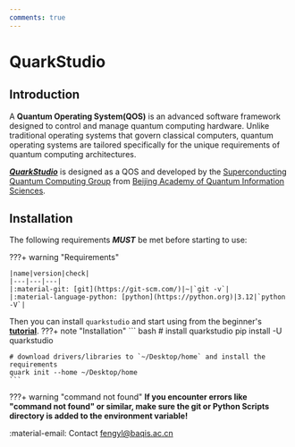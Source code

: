 ```yaml
---
comments: true
---
```


# QuarkStudio

<!-- ## **About QOS**
A **Quantum Operating System(QOS)** is an advanced software framework designed to control and manage quantum computing hardware. Unlike traditional operating systems that govern classical computers, quantum operating systems are tailored specifically for the unique requirements of quantum computing architectures.

At its core, a quantum operating system provides the necessary abstraction layer between the user or programmer and the underlying quantum hardware. This abstraction allows researchers, engineers, and developers to interact with quantum computers without needing to have an in-depth understanding of the complex physics governing quantum systems.
???- abstract "Key components of a QOS"
    Key components of a quantum operating system include:

    1. **Quantum Programming Interface**: A quantum operating system offers high-level programming interfaces that enable users to write quantum algorithms in familiar programming languages or quantum-specific languages such as Qiskit, Cirq, or Quipper. These interfaces abstract the complexities of quantum mechanics, allowing programmers to focus on algorithm design rather than hardware details.

    2. **Resource Management**: Quantum computers have limited qubit and gate resources, and managing these resources efficiently is crucial for running complex quantum algorithms. The operating system handles resource allocation, scheduling, and optimization to maximize the utilization of available quantum hardware while minimizing errors and overhead.

    3. **Hardware Abstraction Layer**: Quantum computers consist of diverse architectures, including superconducting qubits, trapped ions, and photonic systems. The operating system provides a unified interface that abstracts the underlying hardware differences, allowing users to write code that is portable across different quantum platforms.

    4. **Integration with Classical Computing Resources**: Quantum algorithms often require classical pre- and post-processing steps, such as data input/output, classical control, and result analysis. The operating system seamlessly integrates quantum and classical computing resources, facilitating the execution of hybrid quantum-classical algorithms.

    ***Overall, a quantum operating system plays a crucial role in advancing the field of quantum computing by providing a scalable, efficient, and user-friendly platform for developing and executing quantum algorithms. As quantum hardware continues to evolve, the role of quantum operating systems will become increasingly important in realizing the full potential of quantum technologies.*** -->



## **Introduction**

A **Quantum Operating System(QOS)** is an advanced software framework designed to control and manage quantum computing hardware. Unlike traditional operating systems that govern classical computers, quantum operating systems are tailored specifically for the unique requirements of quantum computing architectures.

<!-- `quarkstudio` mainly focus on the second, third, and fourth points as described in [Introduction to QOS](#about-qos). -->
[***QuarkStudio***](quark) is designed as a QOS and developed by the [Superconducting Quantum Computing Group](http://sqc.baqis.ac.cn/) from [Beijing Academy of Quantum Information Sciences](http://baqis.ac.cn/).



## **Installation**


<!-- ### **About SystemQ**
[**SystemQ**](https://gitee.com/baqis/systemq.git) is designed as a QOS and developed by the [Superconducting Quantum Computing Group](http://sqc.baqis.ac.cn/) from [Beijing Academy of Quantum Information Sciences](http://baqis.ac.cn/). SystemQ mainly consists of three subsystems, namely **systemq**, **waveforms** and **quarkstudio**.

- [`systemq`](https://gitee.com/baqis/systemq.git) is primarily targeted towards end users, offering a range of pre-written functional modules while also enabling users to customize any desired functionalities.
- [`waveforms`](../waveform/) mainly focus on the first point described in [Introduction to QOS](../#introduction-to-qos).
- [`quarkstudio`](../quark/) mainly focus on the second, third, and fourth points described in [Introduction to QOS](../#introduction-to-qos) -->


<!-- ### **How to start** -->
<!-- For instructions on how to use SystemQ, please refer to [Usage](https://quarkstudio.readthedocs.io/en/latest/usage/) -->

The following requirements ***MUST*** be met before starting to use:
<div class="result" markdown>
???+ warning "Requirements"
    <!-- ![SystemQ](image/aniatom.gif){ align=right width="150"} -->

    |name|version|check|
    |---|---|---|
    |:material-git: [git](https://git-scm.com/)|~|`git -v`|
    |:material-language-python: [python](https://python.org)|3.12|`python -V`|
</div>

<!-- First, download [**SystemQ**](https://gitee.com/baqis/systemq.git), and it is highly recommended to use :material-git:[git](https://git-scm.com/).  -->
Then you can install `quarkstudio` and start using from the beginner's [**tutorial**](beginner.md).
???+ note "Installation"
    ``` bash
    # install quarkstudio
    pip install -U quarkstudio

    # download drivers/libraries to `~/Desktop/home` and install the requirements
    quark init --home ~/Desktop/home
    ```

???+ warning "command not found"
    **If you encounter errors like "command not found" or similar, make sure the git or Python Scripts directory is added to the environment variable!**
    <!-- **Make sure that systemq has been installed succesfully(run `pip show systemq` to check)** -->


:material-email: Contact [fengyl@baqis.ac.cn]()

